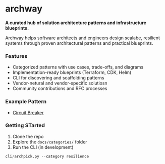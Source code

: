 # archway

**A curated hub of solution architecture patterns and infrastructure blueprints.**

Archway helps software architects and engineers design scalabe, resilient systems through proven architectural patterns and practical blueprints.

### Features
- Categorized patterns with use cases, trade-offs, and diagrams
- Implementation-ready blueprints (Terraform, CDK, Helm)
- CLI for discovering and scaffolding patterns
- Vendor-netural and vendor-specific solutiosn
- Community contributions and RFC processes

### Example Pattern
- [Circuit Breaker](docs/categoreis/resilience/circuit-breaker.md)

### Getting STarted
1. Clone the repo
2. Explore the `docs/categories/` folder
3. Run the CLI (in development)

```python
cli/archpick.py --category resilience
```